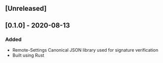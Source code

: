 
## [Unreleased]

## [0.1.0] - 2020-08-13
### Added
- Remote-Settings Canonical JSON library used for signature verification
- Built using Rust
